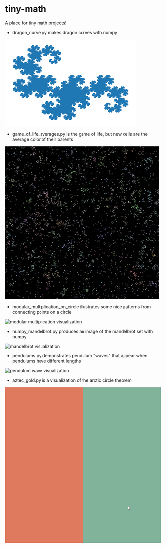 # tiny-math
A place for tiny math projects!


* dragon_curve.py makes dragon curves with numpy

![dragon curve image](dragon_curve.png)

* game_of_life_averages.py is the game of life, but new cells are the average color of their parents

![game_of_life visualization](game_of_life_averages.png)

* modular_multiplication_on_circle illustrates some nice patterns from connecting points on a circle

![modular multiplication visualization](modular.gif)

* numpy_mandelbrot.py produces an image of the mandelbrot set with numpy

![mandelbrot visualization](mandelbrot.gif)

* pendulums.py demonstrates pendulum "waves" that appear when pendulums have different lengths

![pendulum wave visualization](pendulum.gif)

* aztec_gold.py is a visualization of the arctic circle theorem

![arctic circle visualization](aztec_gold.gif)
